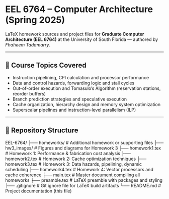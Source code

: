 # EEL 6764 – Computer Architecture (Spring 2025)

LaTeX homework sources and project files for **Graduate Computer Architecture (EEL 6764)** at the University of South Florida — authored by *Fhaheem Tadamarry*.

---
## 🎯 Course Topics Covered

- Instruction pipelining, CPI calculation and processor performance  
- Data and control hazards, forwarding logic and stall cycles  
- Out-of-order execution and Tomasulo’s Algorithm (reservation stations, reorder buffers)  
- Branch prediction strategies and speculative execution  
- Cache organization, hierarchy design and memory system optimization  
- Superscalar pipelines and instruction-level parallelism (ILP)

---
## 📁 Repository Structure
EEL-6764/
├── homeworks/          # Additional homework or supporting files
├── hw3_images/         # Figures and diagrams for Homework 3
├── homework1.tex       # Homework 1: Performance & fabrication cost analysis
├── homework2.tex       # Homework 2: Cache optimization techniques
├── homework3.tex       # Homework 3: Data hazards, pipelining, dynamic scheduling
├── homework4.tex       # Homework 4: Vector processors and cache coherence
├── main.tex            # Master document compiling all homeworks
├── preamble.tex        # LaTeX preamble with packages and styling
├── .gitignore          # Git ignore file for LaTeX build artifacts
└── README.md           # Project documentation (this file)



